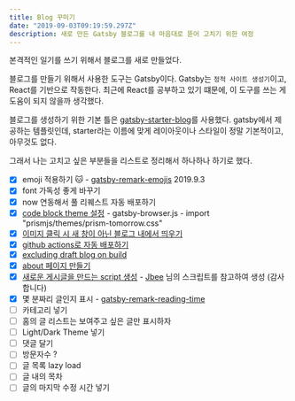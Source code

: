 ```yaml
---
title: Blog 꾸미기
date: "2019-09-03T09:19:59.297Z"
description: 새로 만든 Gatsby 블로그를 내 마음대로 뜯어 고치기 위한 여정
---
```


본격적인 일기를 쓰기 위해서 블로그를 새로 만들었다.

블로그를 만들기 위해서 사용한 도구는 Gatsby이다. Gatsby는 `정적 사이트 생성기`이고, React를 기반으로 작동한다. 최근에 React를 공부하고 있기 떄문에, 이 도구를 쓰는 게 도움이 되지 않을까 생각했다.

블로그를 생성하기 위한 기본 틀은 [gatsby-starter-blog](https://www.gatsbyjs.org/starters/gatsbyjs/gatsby-starter-blog/)를 사용했다. gatsby에서 제공하는 템플릿인데, starter라는 이름에 맞게 레이아웃이나 스타일이 정말 기본적이고, 아무것도 없다.

그래서 나는 고치고 싶은 부분들을 리스트로 정리해서 하나하나 하기로 했다.

- [x] emoji 적용하기 :cat: - [gatsby-remark-emojis](https://www.gatsbyjs.org/packages/gatsby-remark-emojis/) 2019.9.3
- [x] font 가독성 좋게 바꾸기
- [x] now 연동해서 풀 리퀘스트 자동 배포하기
- [x] [code block theme 설정](https://www.gatsbyjs.org/packages/gatsby-remark-prismjs/) - gatsby-browser.js - import "prismjs/themes/prism-tomorrow.css"
- [x] [이미지 클릭 시 새 창이 아닌 블로그 내에서 띄우기](https://www.gatsbyjs.org/packages/gatsby-remark-images-medium-zoom/)
- [x] [github actions로 자동 배포하기](/blogging/deploying-github-pages-with-github-actions/)
- [x] [excluding draft blog on build](/blogging/add-draft-feature/)
- [x] [about 페이지 만들기](/blogging/making-about-pages/)
- [x] [새로운 게시글을 만드는 script 생성](/blogging/making-new-post-script/) - [Jbee](https://jbee.io/) 님의 스크립트를 참고하여 생성 (감사합니다)
- [x] 몇 분짜리 글인지 표시 - [gatsby-remark-reading-time](https://www.gatsbyjs.org/packages/gatsby-remark-reading-time)
- [ ] 카테고리 넣기
- [ ] 홈의 글 리스트는 보여주고 싶은 글만 표시하자
- [ ] Light/Dark Theme 넣기
- [ ] 댓글 달기
- [ ] 방문자수 ?
- [ ] 글 목록 lazy load
- [ ] 글 내의 목차
- [ ] 글의 마지막 수정 시간 넣기
